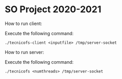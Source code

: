 # SO Project 2020-2021

How to run client:

Execute the following command:

```
./tecnicofs-client <inputfile> /tmp/server-socket
```


How to run server:

Execute the following command:

```
./tecnicofs <numthreads> /tmp/server-socket
```